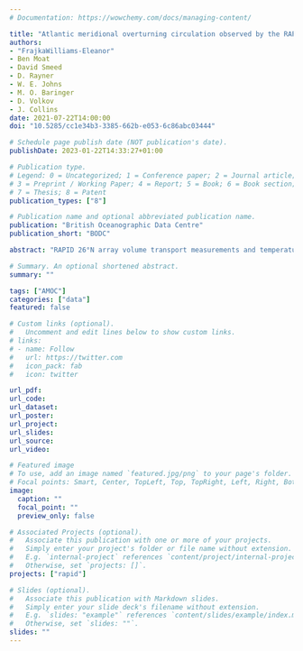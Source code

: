 ```yaml
---
# Documentation: https://wowchemy.com/docs/managing-content/

title: "Atlantic meridional overturning circulation observed by the RAPID-MOCHA-WBTS (RAPID-Meridional Overturning Circulation and Heatflux Array-Western Boundary Time Series) array at 26°N from 2004 to 2020 (v2020.1)"
authors: 
- "FrajkaWilliams-Eleanor"
- Ben Moat
- David Smeed
- D. Rayner
- W. E. Johns 
- M. O. Baringer
- D. Volkov
- J. Collins
date: 2021-07-22T14:00:00
doi: "10.5285/cc1e34b3-3385-662b-e053-6c86abc03444"

# Schedule page publish date (NOT publication's date).
publishDate: 2023-01-22T14:33:27+01:00

# Publication type.
# Legend: 0 = Uncategorized; 1 = Conference paper; 2 = Journal article;
# 3 = Preprint / Working Paper; 4 = Report; 5 = Book; 6 = Book section;
# 7 = Thesis; 8 = Patent
publication_types: ["8"]

# Publication name and optional abbreviated publication name.
publication: "British Oceanographic Data Centre"
publication_short: "BODC"

abstract: "RAPID 26°N array volume transport measurements and temperature/salinity profiles, from 2004 - 2020 (v2020.1)."

# Summary. An optional shortened abstract.
summary: ""

tags: ["AMOC"]
categories: ["data"]
featured: false

# Custom links (optional).
#   Uncomment and edit lines below to show custom links.
# links:
# - name: Follow
#   url: https://twitter.com
#   icon_pack: fab
#   icon: twitter

url_pdf:
url_code:
url_dataset:
url_poster:
url_project:
url_slides:
url_source:
url_video:

# Featured image
# To use, add an image named `featured.jpg/png` to your page's folder. 
# Focal points: Smart, Center, TopLeft, Top, TopRight, Left, Right, BottomLeft, Bottom, BottomRight.
image:
  caption: ""
  focal_point: ""
  preview_only: false

# Associated Projects (optional).
#   Associate this publication with one or more of your projects.
#   Simply enter your project's folder or file name without extension.
#   E.g. `internal-project` references `content/project/internal-project/index.md`.
#   Otherwise, set `projects: []`.
projects: ["rapid"]

# Slides (optional).
#   Associate this publication with Markdown slides.
#   Simply enter your slide deck's filename without extension.
#   E.g. `slides: "example"` references `content/slides/example/index.md`.
#   Otherwise, set `slides: ""`.
slides: ""
---
```


